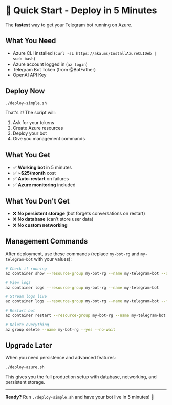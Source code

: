 # 🚀 Quick Start - Deploy in 5 Minutes

The **fastest** way to get your Telegram bot running on Azure.

## What You Need
- Azure CLI installed (`curl -sL https://aka.ms/InstallAzureCLIDeb | sudo bash`)
- Azure account logged in (`az login`)
- Telegram Bot Token (from @BotFather)
- OpenAI API Key

## Deploy Now

```bash
./deploy-simple.sh
```

That's it! The script will:
1. Ask for your tokens
2. Create Azure resources
3. Deploy your bot
4. Give you management commands

## What You Get
- ✅ **Working bot** in 5 minutes
- ✅ **~$25/month** cost
- ✅ **Auto-restart** on failures
- ✅ **Azure monitoring** included

## What You Don't Get
- ❌ **No persistent storage** (bot forgets conversations on restart)
- ❌ **No database** (can't store user data)
- ❌ **No custom networking**

## Management Commands

After deployment, use these commands (replace `my-bot-rg` and `my-telegram-bot` with your values):

```bash
# Check if running
az container show --resource-group my-bot-rg --name my-telegram-bot --query instanceView.state

# View logs
az container logs --resource-group my-bot-rg --name my-telegram-bot

# Stream logs live
az container logs --resource-group my-bot-rg --name my-telegram-bot --follow

# Restart bot
az container restart --resource-group my-bot-rg --name my-telegram-bot

# Delete everything
az group delete --name my-bot-rg --yes --no-wait
```

## Upgrade Later

When you need persistence and advanced features:
```bash
./deploy-azure.sh
```

This gives you the full production setup with database, networking, and persistent storage.

---

**Ready?** Run `./deploy-simple.sh` and have your bot live in 5 minutes! 🎉
